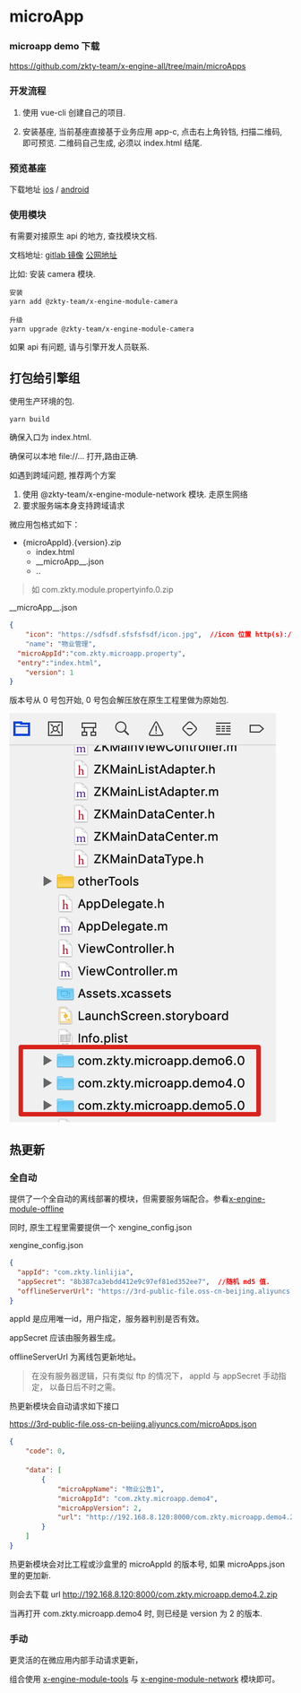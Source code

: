 # microApp

### microapp demo 下载
https://github.com/zkty-team/x-engine-all/tree/main/microApps


### 开发流程

1. 使用 vue-cli 创建自己的项目.

2. 安装基座, 当前基座直接基于业务应用 app-c, 点击右上角铃铛, 扫描二维码, 即可预览. 二维码自己生成, 必须以 index.html 结尾.

   

### 预览基座

下载地址 [ios](https://www.pgyer.com/ZCfP) / [android](https://www.pgyer.com/LMaz)  



### 使用模块

有需要对接原生 api 的地方, 查找模块文档. 

文档地址:  [gitlab 镜像](http://8.129.6.138:8090/x-engine/x-engine-docs/tree/master/docs/modules/all) [公网地址](https://zk4.github.io/x-engine-docs-7006136fb67e0a01f60fab177fe9fddd/#/./docs/modules/all/%E6%A8%A1%E5%9D%97-engine)



比如: 安装 camera 模块. 

```
安装
yarn add @zkty-team/x-engine-module-camera

升级
yarn upgrade @zkty-team/x-engine-module-camera
```

如果 api 有问题, 请与引擎开发人员联系.



## 打包给引擎组

使用生产环境的包.

```
yarn build
```



确保入口为 index.html.

确保可以本地 file://... 打开,路由正确. 

如遇到跨域问题, 推荐两个方案

1. 使用 @zkty-team/x-engine-module-network 模块. 走原生网络
2. 要求服务端本身支持跨域请求



微应用包格式如下：

- {microAppId}.{version}.zip
  - index.html
  - \_\_microApp\_\_.json  
  - ..

>  如 com.zkty.module.propertyinfo.0.zip



\_\_microApp\_\_.json 

``` json
{
	"icon": "https://sdfsdf.sfsfsfsdf/icon.jpg",  //icon 位置 http(s):// ， 或相对于当前目录的位置
	"name": "物业管理",
  "microAppId":"com.zkty.microapp.property",
  "entry":"index.html",
	"version": 1
}
```



版本号从 0 号包开始, 0 号包会解压放在原生工程里做为原始包. 

![image-20201021183834058](assets/image-20201021183834058.png)



## 热更新

###  全自动

提供了一个全自动的离线部署的模块，但需要服务端配合。参看[x-engine-module-offline](../modules/模块-offline.md)

同时, 原生工程里需要提供一个 xengine_config.json

xengine_config.json

``` json
{
  "appId": "com.zkty.linlijia",   
  "appSecret": "8b387ca3ebdd412e9c97ef81ed352ee7",  //随机 md5 值.
  "offlineServerUrl": "https://3rd-public-file.oss-cn-beijing.aliyuncs.com"  // 离线服务器地址
}
```

appId 是应用唯一id，用户指定，服务器判别是否有效。

appSecret 应该由服务器生成。

offlineServerUrl 为离线包更新地址。

> 在没有服务器逻辑，只有类似 ftp 的情况下， appId 与 appSecret 手动指定， 以备日后不时之需。



热更新模块会自动请求如下接口

https://3rd-public-file.oss-cn-beijing.aliyuncs.com/microApps.json

``` json
{
    "code": 0,
     
    "data": [
        {
            "microAppName": "物业公告1",
            "microAppId": "com.zkty.microapp.demo4",
            "microAppVersion": 2,
            "url": "http://192.168.8.120:8000/com.zkty.microapp.demo4.2.zip"
        }
    ]
}
```

热更新模块会对比工程或沙盒里的 microAppId 的版本号, 如果 microApps.json 里的更加新. 

则会去下载 url http://192.168.8.120:8000/com.zkty.microapp.demo4.2.zip

当再打开 com.zkty.microapp.demo4 时, 则已经是 version 为 2 的版本.



### 手动

更灵活的在微应用内部手动请求更新，

组合使用 [x-engine-module-tools](../modules/模块-tools.md) 与 [x-engine-module-network](../modules/模块-network.md) 模块即可。






